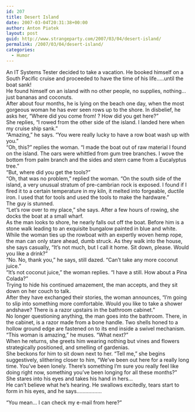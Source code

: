 ```yaml
---
id: 207
title: Desert Island
date: 2007-03-04T20:31:38+00:00
author: Anton Piatek
layout: post
guid: http://www.strangeparty.com/2007/03/04/desert-island/
permalink: /2007/03/04/desert-island/
categories:
  - Humor
---
```

An IT Systems Tester decided to take a vacation. He booked himself on a South Pacific cruise and proceeded to have the time of his life&#8230;..until the boat sank!  
He found himself on an island with no other people, no supplies, nothing&#8230; just bananas and coconuts.  
After about four months, he is lying on the beach one day, when the most gorgeous woman he has ever seen rows up to the shore. In disbelief, he asks her, &#8220;Where did you come from! ? How did you get here?&#8221;  
She replies, &#8220;I rowed from the other side of the island. I landed here when my cruise ship sank.&#8221;  
&#8220;Amazing,&#8221; he says. &#8220;You were really lucky to have a row boat wash up with you.&#8221;  
&#8220;Oh, this?&#8221; replies the woman. &#8220;I made the boat out of raw material I found on the island. The oars were whittled from gum tree branches. I wove the bottom from palm branch and the sides and stern came from a Eucalyptus tree.&#8221;  
&#8220;But, where did you get the tools?&#8221;  
&#8220;Oh, that was no problem,&#8221; replied the woman. &#8220;On the south side of the island, a very unusual stratum of pre-cambrian rock is exposed. I found if I fired it to a certain temperature in my kiln, it melted into forgeable, ductile iron. I used that for tools and used the tools to make the hardware.&#8221;  
The guy is stunned.  
&#8220;Let&#8217;s row over to my place,&#8221; she says. After a few hours of rowing, she docks the boat at a small wharf.  
As the man looks to shore, he nearly falls out off the boat. Before him is a stone walk leading to an exquisite bungalow painted in blue and white.  
While the woman ties up the rowboat with an expertly woven hemp rope, the man can only stare ahead, dumb struck. As they walk into the house, she says casually, &#8220;It&#8217;s not much, but I call it home. Sit down, please. Would you like a drink?&#8221;  
&#8220;No. No, thank you,&#8221; he says, still dazed. &#8220;Can&#8217;t take any more coconut juice.&#8221;  
&#8220;It&#8217;s not coconut juice,&#8221; the woman replies. &#8220;I have a still. How about a Pina Colada?&#8221;  
Trying to hide his continued amazement, the man accepts, and they sit down on her couch to talk.  
After they have exchanged their stories, the woman announces, &#8220;I&#8217;m going to slip into something more comfortable. Would you like to take a shower andshave? There is a razor upstairs in the bathroom cabinet.&#8221;  
No longer questioning anything, the man goes into the bathroom. There, in the cabinet, is a razor made from a bone handle. Two shells honed to a  
hollow ground edge are fastened on to its end inside a swivel mechanism. &#8220;This woman is amazing,&#8221; he muses. &#8220;What next?&#8221;  
When he returns, she greets him wearing nothing but vines and flowers strategically positioned, and smelling of gardenias.  
She beckons for him to sit down next to her. &#8220;Tell me,&#8221; she begins suggestively, slithering closer to him, &#8220;We&#8217;ve been out here for a really long time. You&#8217;ve been lonely. There&#8217;s something I&#8217;m sure you really feel like doing right now, something you&#8217;ve been longing for all these months?&#8221;  
She stares into his eyes and takes his hand in hers&#8230;  
He can&#8217;t believe what he&#8217;s hearing. He swallows excitedly, tears start to form in his eyes, and he says&#8230;&#8230;&#8230;&#8230;&#8230;..

&#8220;You mean&#8230; I can check my e-mail from here?&#8221;